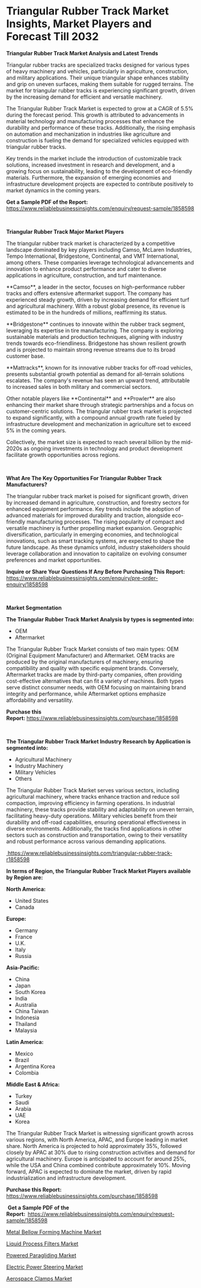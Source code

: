 <p><h1>Triangular Rubber Track Market Insights, Market Players and Forecast Till 2032</h1></p><p><strong>Triangular Rubber Track Market Analysis and Latest Trends</strong></p>
<p><p>Triangular rubber tracks are specialized tracks designed for various types of heavy machinery and vehicles, particularly in agriculture, construction, and military applications. Their unique triangular shape enhances stability and grip on uneven surfaces, making them suitable for rugged terrains. The market for triangular rubber tracks is experiencing significant growth, driven by the increasing demand for efficient and versatile machinery. </p><p>The Triangular Rubber Track Market is expected to grow at a CAGR of 5.5% during the forecast period. This growth is attributed to advancements in material technology and manufacturing processes that enhance the durability and performance of these tracks. Additionally, the rising emphasis on automation and mechanization in industries like agriculture and construction is fueling the demand for specialized vehicles equipped with triangular rubber tracks. </p><p>Key trends in the market include the introduction of customizable track solutions, increased investment in research and development, and a growing focus on sustainability, leading to the development of eco-friendly materials. Furthermore, the expansion of emerging economies and infrastructure development projects are expected to contribute positively to market dynamics in the coming years.</p></p>
<p><strong>Get a Sample PDF of the Report:&nbsp;</strong> <a href="https://www.reliablebusinessinsights.com/enquiry/request-sample/1858598?utm_campaign=1877&utm_medium=2&utm_source=Github&utm_content=ia&utm_term=28022025&utm_id=triangular-rubber-track">https://www.reliablebusinessinsights.com/enquiry/request-sample/1858598</a></p>
<p>&nbsp;</p>
<p><strong>Triangular Rubber Track Major Market Players</strong></p>
<p><p>The triangular rubber track market is characterized by a competitive landscape dominated by key players including Camso, McLaren Industries, Tempo International, Bridgestone, Continental, and VMT International, among others. These companies leverage technological advancements and innovation to enhance product performance and cater to diverse applications in agriculture, construction, and turf maintenance.</p><p>**Camso**, a leader in the sector, focuses on high-performance rubber tracks and offers extensive aftermarket support. The company has experienced steady growth, driven by increasing demand for efficient turf and agricultural machinery. With a robust global presence, its revenue is estimated to be in the hundreds of millions, reaffirming its status.</p><p>**Bridgestone** continues to innovate within the rubber track segment, leveraging its expertise in tire manufacturing. The company is exploring sustainable materials and production techniques, aligning with industry trends towards eco-friendliness. Bridgestone has shown resilient growth and is projected to maintain strong revenue streams due to its broad customer base.</p><p>**Mattracks**, known for its innovative rubber tracks for off-road vehicles, presents substantial growth potential as demand for all-terrain solutions escalates. The company's revenue has seen an upward trend, attributable to increased sales in both military and commercial sectors.</p><p>Other notable players like **Continental** and **Prowler** are also enhancing their market share through strategic partnerships and a focus on customer-centric solutions. The triangular rubber track market is projected to expand significantly, with a compound annual growth rate fueled by infrastructure development and mechanization in agriculture set to exceed 5% in the coming years.</p><p>Collectively, the market size is expected to reach several billion by the mid-2020s as ongoing investments in technology and product development facilitate growth opportunities across regions.</p></p>
<p>&nbsp;</p>
<p><strong>What Are The Key Opportunities For Triangular Rubber Track Manufacturers?</strong></p>
<p><p>The triangular rubber track market is poised for significant growth, driven by increased demand in agriculture, construction, and forestry sectors for enhanced equipment performance. Key trends include the adoption of advanced materials for improved durability and traction, alongside eco-friendly manufacturing processes. The rising popularity of compact and versatile machinery is further propelling market expansion. Geographic diversification, particularly in emerging economies, and technological innovations, such as smart tracking systems, are expected to shape the future landscape. As these dynamics unfold, industry stakeholders should leverage collaboration and innovation to capitalize on evolving consumer preferences and market opportunities.</p></p>
<p><strong>Inquire or Share Your Questions If Any Before Purchasing This Report:</strong> <a href="https://www.reliablebusinessinsights.com/enquiry/pre-order-enquiry/1858598?utm_campaign=1877&utm_medium=2&utm_source=Github&utm_content=ia&utm_term=28022025&utm_id=triangular-rubber-track">https://www.reliablebusinessinsights.com/enquiry/pre-order-enquiry/1858598</a></p>
<p>&nbsp;</p>
<p><strong>Market Segmentation</strong></p>
<p><strong>The Triangular Rubber Track Market Analysis by types is segmented into:</strong></p>
<p><ul><li>OEM</li><li>Aftermarket</li></ul></p>
<p><p>The Triangular Rubber Track Market consists of two main types: OEM (Original Equipment Manufacturer) and Aftermarket. OEM tracks are produced by the original manufacturers of machinery, ensuring compatibility and quality with specific equipment brands. Conversely, Aftermarket tracks are made by third-party companies, often providing cost-effective alternatives that can fit a variety of machines. Both types serve distinct consumer needs, with OEM focusing on maintaining brand integrity and performance, while Aftermarket options emphasize affordability and versatility.</p></p>
<p><strong>Purchase this Report:&nbsp;</strong><a href="https://www.reliablebusinessinsights.com/purchase/1858598?utm_campaign=1877&utm_medium=2&utm_source=Github&utm_content=ia&utm_term=28022025&utm_id=triangular-rubber-track">https://www.reliablebusinessinsights.com/purchase/1858598</a></p>
<p>&nbsp;</p>
<p><strong>The Triangular Rubber Track Market Industry Research by Application is segmented into:</strong></p>
<p><ul><li>Agricultural Machinery</li><li>Industry Machinery</li><li>Military Vehicles</li><li>Others</li></ul></p>
<p><p>The Triangular Rubber Track Market serves various sectors, including agricultural machinery, where tracks enhance traction and reduce soil compaction, improving efficiency in farming operations. In industrial machinery, these tracks provide stability and adaptability on uneven terrain, facilitating heavy-duty operations. Military vehicles benefit from their durability and off-road capabilities, ensuring operational effectiveness in diverse environments. Additionally, the tracks find applications in other sectors such as construction and transportation, owing to their versatility and robust performance across various demanding applications.</p></p>
<p><a href="https://www.reliablebusinessinsights.com/triangular-rubber-track-r1858598?utm_campaign=1877&utm_medium=2&utm_source=Github&utm_content=ia&utm_term=28022025&utm_id=triangular-rubber-track">&nbsp;https://www.reliablebusinessinsights.com/triangular-rubber-track-r1858598</a></p>
<p><strong>In terms of Region, the Triangular Rubber Track Market Players available by Region are:</strong></p>
<p>
    <p> <strong> North America: </strong>
        <ul>
            <li>United States</li>
            <li>Canada</li>
        </ul>
        </p> 
    <p> <strong> Europe: </strong>
        <ul>
            <li>Germany</li>
            <li>France</li>
            <li>U.K.</li>
            <li>Italy</li>
            <li>Russia</li>
        </ul>
        </p> 
    <p> <strong> Asia-Pacific: </strong>
        <ul>
            <li>China</li>
            <li>Japan</li>
            <li>South Korea</li>
            <li>India</li>
            <li>Australia</li>
            <li>China Taiwan</li>
            <li>Indonesia</li>
            <li>Thailand</li>
            <li>Malaysia</li>
        </ul>
        </p> 
    <p> <strong> Latin America: </strong>
        <ul>
            <li>Mexico</li>
            <li>Brazil</li>
            <li>Argentina Korea</li>
            <li>Colombia</li>
        </ul>
        </p> 
    <p> <strong> Middle East & Africa: </strong>
        <ul>
            <li>Turkey</li>
            <li>Saudi</li>
            <li>Arabia</li>
            <li>UAE</li>
            <li>Korea</li>
        </ul>
    </p>
    </p>
<p><p>The Triangular Rubber Track Market is witnessing significant growth across various regions, with North America, APAC, and Europe leading in market share. North America is projected to hold approximately 35%, followed closely by APAC at 30% due to rising construction activities and demand for agricultural machinery. Europe is anticipated to account for around 25%, while the USA and China combined contribute approximately 10%. Moving forward, APAC is expected to dominate the market, driven by rapid industrialization and infrastructure development.</p></p>
<p><strong>Purchase this Report: </strong><a href="https://www.reliablebusinessinsights.com/purchase/1858598?utm_campaign=1877&utm_medium=2&utm_source=Github&utm_content=ia&utm_term=28022025&utm_id=triangular-rubber-track">https://www.reliablebusinessinsights.com/purchase/1858598</a></p>
<p>&nbsp;<strong>Get a Sample PDF of the Report:&nbsp;&nbsp;</strong><a href="https://www.reliablebusinessinsights.com/enquiry/request-sample/1858598?utm_campaign=1877&utm_medium=2&utm_source=Github&utm_content=ia&utm_term=28022025&utm_id=triangular-rubber-track">https://www.reliablebusinessinsights.com/enquiry/request-sample/1858598</a></p>
<p><strong></strong></p>
<p><p><a href="https://github.com/sissalgamd/Market-Research-Report-List-1/blob/main/metal-bellow-forming-machine-market.md?utm_campaign=1877&utm_medium=2&utm_source=Github&utm_content=ia&utm_term=28022025&utm_id=triangular-rubber-track">Metal Bellow Forming Machine Market</a></p><p><a href="https://github.com/awalinfucci/Market-Research-Report-List-1/blob/main/liquid-process-filters-market.md?utm_campaign=1877&utm_medium=2&utm_source=Github&utm_content=ia&utm_term=28022025&utm_id=triangular-rubber-track">Liquid Process Filters Market</a></p><p><a href="https://github.com/iceknahomi/Market-Research-Report-List-1/blob/main/powered-paragliding-market.md?utm_campaign=1877&utm_medium=2&utm_source=Github&utm_content=ia&utm_term=28022025&utm_id=triangular-rubber-track">Powered Paragliding Market</a></p><p><a href="https://github.com/zitanebeibit9/Market-Research-Report-List-1/blob/main/electric-power-steering-market.md?utm_campaign=1877&utm_medium=2&utm_source=Github&utm_content=ia&utm_term=28022025&utm_id=triangular-rubber-track">Electric Power Steering Market</a></p><p><a href="https://github.com/alanepetevi/Market-Research-Report-List-1/blob/main/aerospace-clamps-market.md?utm_campaign=1877&utm_medium=2&utm_source=Github&utm_content=ia&utm_term=28022025&utm_id=triangular-rubber-track">Aerospace Clamps Market</a></p></p>